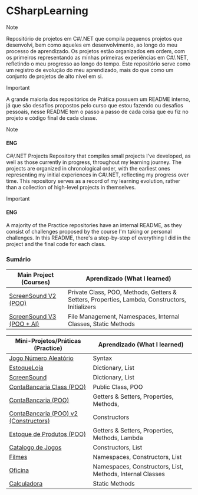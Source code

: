 # CSharpLearning
> [!NOTE]
> Repositório de projetos em C#/.NET que compila pequenos projetos que desenvolvi, bem como aqueles em desenvolvimento, ao longo do meu processo de aprendizado. Os projetos estão organizados em ordem, com os primeiros representando as minhas primeiras experiências em C#/.NET, refletindo o meu progresso ao longo do tempo. Este repositório serve como um registro de evolução do meu aprendizado, mais do que como um conjunto de projetos de alto nível em si.

> [!IMPORTANT]
> A grande maioria dos repositórios de Prática possuem um README interno, já que são desafios propostos pelo curso que estou fazendo ou desafios pessoais, nesse README tem o passo a passo de cada coisa que eu fiz no projeto e código final de cada classe. 

> [!NOTE]
> #### ENG
> C#/.NET Projects Repository that compiles small projects I've developed, as well as those currently in progress, throughout my learning journey. The projects are organized in chronological order, with the earliest ones representing my initial experiences in C#/.NET, reflecting my progress over time. This repository serves as a record of my learning evolution, rather than a collection of high-level projects in themselves.

> [!IMPORTANT]
> #### ENG
> A majority of the Practice repositories have an internal README, as they consist of challenges proposed by the course I'm taking or personal challenges. In this README, there's a step-by-step of everything I did in the project and the final code for each class.

### Sumário

| Main Project (Courses)                                  | Aprendizado (What I learned)                                           |
|--------------------------------------------|-------------------------------------------------------|
| [ScreenSound V2 (POO)](ScreenSound%20V2%20(Orientado%20a%20Objetos)) |     Private Class, POO, Methods, Getters & Setters, Properties, Lambda, Constructors, Initializers       |
| [ScreenSound V3 (POO + AI)](ScreenSound03) |       File Management, Namespaces, Internal Classes, Static Methods   |

| Mini-Projetos/Práticas    (Practice)                               | Aprendizado (What I learned)                                           |
|--------------------------------------------|-------------------------------------------------------|
| [Jogo Número Aleatório](JogoNumeroAleatorio) |       Syntax                                                |
| [EstoqueLoja](EstoqueLoja)                   | Dictionary, List |
| [ScreenSound](ScreenSound)                   |    Dictionary, List                                                   |
| [ContaBancaria Class (POO)](ContaBancariaClass) |   Public Class, POO                                                 |
| [ContaBancaria (POO)](Conta%20Bancária%20POO) |   Getters & Setters, Properties, Methods,                                         |
| [ContaBancaria (POO) v2 (Constructors)](ContaBancaria%20Constructor/Conta%20Bancária%20POO) |   Constructors                                       |
| [Estoque de Produtos (POO)](EstoqueDeProdutos) |   Getters & Setters, Properties, Methods, Lambda                                        |
| [Catalogo de Jogos](CatalogoJogos) |   Constructors, List                                    |
| [Filmes](Filmes) |           Namespaces, Constructors, List                          |
| [Oficina](Oficina) |           Namespaces, Constructors, List, Methods, Internal Classes                        |
| [Calculadora](Calculadora) |          Static Methods                       |

